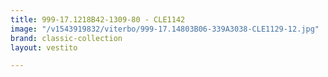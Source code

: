 ```yaml
---
title: 999-17.1218B42-1309-80 - CLE1142
image: "/v1543919832/viterbo/999-17.14803B06-339A3038-CLE1129-12.jpg"
brand: classic-collection
layout: vestito

---
```

